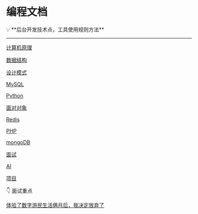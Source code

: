 # 编程文档

<aside>
💡 **后台开发技术点，工具使用规则方法**

</aside>

---

[计算机原理](%E8%AE%A1%E7%AE%97%E6%9C%BA%E5%8E%9F%E7%90%86%20b04bf2b1768a4bc9b4f5d90bc8583d26.md)

[数据结构](%E6%95%B0%E6%8D%AE%E7%BB%93%E6%9E%84%20de75c54ff6584423b6ca5b1a86b9729b.md)

[设计模式](%E8%AE%BE%E8%AE%A1%E6%A8%A1%E5%BC%8F%209cdb94c4206e42638d1bb9d819e09da0.md)

[MySQL](MySQL%200c2f4adfbd704ce2b27d0ee6d76d393e.md)

[Python](Python%20fa56452e56fd440799eafb06bc4ccfd3.md)

[面对对象](%E9%9D%A2%E5%AF%B9%E5%AF%B9%E8%B1%A1%204e7968599d7044c5b4b79e7a190d8d74.md)

[Redis](Redis%20bd63864aee8d42188432022a03d479c4.md)

[PHP](PHP%20c1957cbd9f4d44ec8c609e446d82fa23.md)

[mongoDB](mongoDB%2069bf714d2b564592bdd8379684fd2f47.md)

[面试](%E9%9D%A2%E8%AF%95%2025639db5e97a4bd2b2d7c3d5ec0e8a13.md)

[AI](AI%208c18eee2981a46b491941a6b51a9b957.md)

[项目](%E9%A1%B9%E7%9B%AE%20a15738b6a7ec4002aee612f8873a60fa.md)

<aside>
👇 面试重点

</aside>

[体验了数字游民生活俩月后，我决定放弃了](%E4%BD%93%E9%AA%8C%E4%BA%86%E6%95%B0%E5%AD%97%E6%B8%B8%E6%B0%91%E7%94%9F%E6%B4%BB%E4%BF%A9%E6%9C%88%E5%90%8E%EF%BC%8C%E6%88%91%E5%86%B3%E5%AE%9A%E6%94%BE%E5%BC%83%E4%BA%86%203f04ab836ddc42548bc3f4d1b337c710.md)